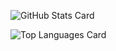 ![GitHub Stats Card](https://github-readme-stats.vercel.app/api?username=kntks&show_icons=true)

![Top Languages Card](https://github-readme-stats.vercel.app/api/top-langs/?username=kntks)
